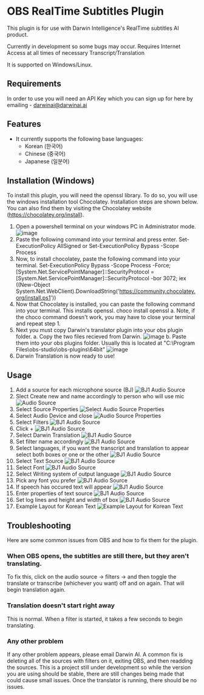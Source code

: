 # OBS RealTime Subtitles Plugin #

This plugin is for use with Darwin Intelligence's RealTime subtitles AI product.

Currently in development so some bugs may occur. Requires Internet Access at all times of necessary Transcript/Translation

It is supported on Windows/Linux.

## Requirements

In order to use you will need an API Key which you can sign up for here by emailing - darwinai@darwinai.ai

## Features

- It currently supports the following base languages:
    - Korean (한국어)
    - Chinese (중국어)
    - Japanese (일분어)

## Installation (Windows)
To install this plugin, you will need the openssl library. To do so, you will use the windows installation tool Chocolatey. Installation steps are shown below. You can also find them by visiting the Chocolatey website (https://chocolatey.org/install).
1. Open a powershell terminal on your windows PC in Administrator mode. ![image](https://github.com/user-attachments/assets/428ba5ab-3052-4d8d-8ad4-b65c47e5f329)
2. Paste the following command into your terminal and press enter.
   Set-ExecutionPolicy AllSigned or Set-ExecutionPolicy Bypass -Scope Process
3. Now, to install chocolatey, paste the following command into your terminal.
   Set-ExecutionPolicy Bypass -Scope Process -Force; [System.Net.ServicePointManager]::SecurityProtocol = [System.Net.ServicePointManager]::SecurityProtocol -bor 3072; iex ((New-Object System.Net.WebClient).DownloadString('https://community.chocolatey.org/install.ps1'))
4. Now that Chocolatey is installed, you can paste the following command into your terminal. This installs openssl.
   choco install openssl
   a. Note, if the choco command doesn't work, you may have to close your terminal and repeat step 1.
5. Next you must copy Darwin's translator plugin into your obs plugin folder.
   a. Copy the two files recieved from Darwin. ![image](https://github.com/user-attachments/assets/76bacb94-ff44-4d5e-8e57-0018ffd1f04d)
   b. Paste them into your obs plugins folder. Usually this is located at "C:\Program Files\obs-studio\obs-plugins\64bit" ![image](https://github.com/user-attachments/assets/d13be809-dfbb-4def-8abe-5633e2e7fe2a)
6. Darwin Translation is now ready to use!




## Usage

1. Add a source for each microphone source (BJ) ![BJ1 Audio Source](./assets/1.png)
1. Slect Create new and name accordingly to person who will use mic ![Audio Source](./assets/2.png)
1. Select Source Properties ![Select Audio Source Properties](./assets/3.png)
1. Select Audio Device and close ![Audio Source Properties](./assets/4.png)
1. Select Filters ![BJ1 Audio Source](./assets/5.png)
1. Click + ![BJ1 Audio Source](./assets/6.png)
1. Select Darwin Translation ![BJ1 Audio Source](./assets/7.png)
1. Set filter name accordingly ![BJ1 Audio Source](./assets/8.png)
1. Select languages, if you want the transcript and translation to appear select both boxes or one or the other ![BJ1 Audio Source](./assets/9.png)
1. Select Text Source ![BJ1 Audio Source](./assets/10.png)
1. Select Font ![BJ1 Audio Source](./assets/11.png)
1. Select Writing system of output language ![BJ1 Audio Source](./assets/12.png)
1. Pick any font you prefer ![BJ1 Audio Source](./assets/13.png)
1. If speech has occured text will appear ![BJ1 Audio Source](./assets/14.png)
1. Enter properties of text source ![BJ1 Audio Source](./assets/15.png)
1. Set log lines and height and width of box ![BJ1 Audio Source](./assets/16.png)
1. Example Layout for Korean Text ![Example Layout for Korean Text](./assets/ExampleLayout.png)

## Troubleshooting
Here are some common issues from OBS and how to fix them for the plugin.
### When OBS opens, the subtitles are still there, but they aren't translating.
To fix this, click on the audio source -> filters -> and then toggle the translate or transcribe (whichever you want) off and on again. That will begin translation again.
### Translation doesn't start right away
This is normal. When a filter is started, it takes a few seconds to begin translating.
### Any other problem
If any other problem appears, please email Darwin AI. A common fix is deleting all of the sources with filters on it, exiting OBS, and then readding the sources. This is a project still under development so while the version you are using should be stable, there are still changes being made that could cause small issues. Once the translator is running, there should be no issues.
